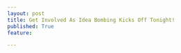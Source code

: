```yaml
---
layout: post
title: Get Involved As Idea Bombing Kicks Off Tonight!
published: True
feature: 

---
```



